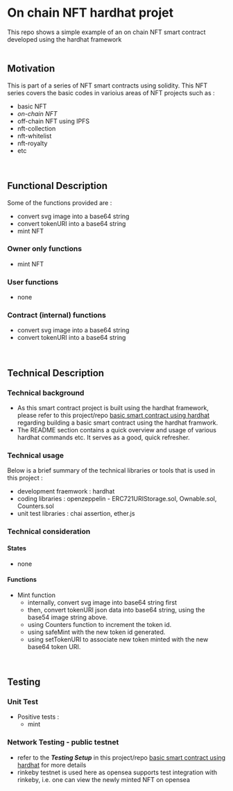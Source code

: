 # On chain NFT hardhat projet
This repo shows a simple example of an on chain NFT smart contract developed using the hardhat framework
<br><br>

## Motivation ##
This is part of a series of NFT smart contracts using solidity. This NFT series covers the basic codes in varioius areas of NFT projects such as :
- basic NFT
- *on-chain NFT*
- off-chain NFT using IPFS
- nft-collection
- nft-whitelist
- nft-royalty
- etc

<br>

## Functional Description ##
Some of the functions provided are :
- convert svg image into a base64 string
- convert tokenURI into a base64 string
- mint NFT 
 

### Owner only functions ###
- mint NFT 

### User functions ###
- none

### Contract (internal) functions ###
- convert svg image into a base64 string
- convert tokenURI into a base64 string
<br>

## Technical Description ###

### Technical background ###
- As this smart contract project is built using the hardhat framework, please refer to this project/repo [basic smart contract using hardhat](https://github.com/dtan1/contractviahardhat) regarding building a basic smart contract using the hardhat framwork. 
- The README section contains a quick overview and usage of various hardhat commands etc. It serves as a good, quick refresher.

### Technical usage ###
Below is a brief summary of the technical libraries or tools that is used in this project :
- development fraemwork : hardhat
- coding libraries : openzeppelin - ERC721URIStorage.sol, Ownable.sol, Counters.sol
- unit test libraries : chai assertion, ether.js 

### Technical consideration ###

#### States ####
- none


#### Functions ####
- Mint function
  - internally, convert svg image into base64 string first
  - then, convert tokenURI json data into base64 string, using the base54 image string above.
  - using Counters function to increment the token id.
  - using safeMint with the new token id generated.
  - using setTokenURI to associate new token minted with the new base64 token URI.

<br>

## Testing ##

### Unit Test ###
- Positive tests :
  - mint

### Network Testing - public testnet ###
- refer to the ***Testing Setup*** in this project/repo [basic smart contract using hardhat](https://github.com/dtan1/contractviahardhat) for more details
- rinkeby testnet is used here as opensea supports test integration with rinkeby, i.e. one can view the newly minted NFT on opensea

